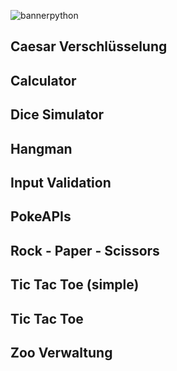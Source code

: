 
![bannerpython](https://github.com/user-attachments/assets/55eee1e7-45e9-4939-9abc-52db7c03318a)

## Caesar Verschlüsselung

## Calculator

## Dice Simulator

## Hangman

## Input Validation

## PokeAPIs

## Rock - Paper - Scissors

## Tic Tac Toe (simple)

## Tic Tac Toe

## Zoo Verwaltung
